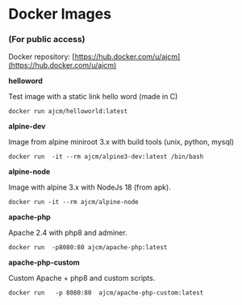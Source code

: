 # Docker Images
### (For public access)

Docker repository: [https://hub.docker.com/u/ajcm](https://hub.docker.com/u/ajcm) 


**helloword** 

Test image with a static link hello word (made in C)

`docker run ajcm/helloworld:latest` 

**alpine-dev**

Image from alpine miniroot 3.x with build tools (unix, python, mysql)

`docker run  -it --rm ajcm/alpine3-dev:latest /bin/bash` 

**alpine-node**

Image with alpine 3.x with NodeJs 18 (from apk).

`docker run -it --rm ajcm/alpine-node`

**apache-php**

Apache 2.4 with php8 and adminer.

`docker run  -p8080:80 ajcm/apache-php:latest`

**apache-php-custom**

Custom Apache + php8 and custom scripts.

`docker run   -p 8080:80  ajcm/apache-php-custom:latest`



